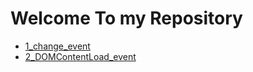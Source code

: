 ﻿# Welcome To my Repository

- [1_change_event](https://git.nexian.dev/1_change_event/)
- [2_DOMContentLoad_event](https://git.nexian.dev/2_DOMContentLoad_event/)